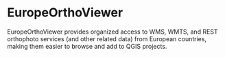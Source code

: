 # EuropeOrthoViewer
EuropeOrthoViewer provides organized access to WMS, WMTS, and REST orthophoto services (and other related data) from European countries, making them easier to browse and add to QGIS projects.
